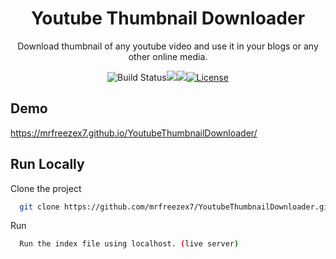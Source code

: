 
<h1 align="center">Youtube Thumbnail Downloader</h1>

<p align="center">Download thumbnail of any youtube video and use it in your blogs or any other online media.</p>

<div align="center">

![Build Status](http://img.shields.io/travis/badges/badgerbadgerbadger.svg?style=flat-square)![](https://img.shields.io/github/repo-size/mrfreezex7/YoutubeThumbnailDownloader)![](https://img.shields.io/github/last-commit/mrfreezex7/YoutubeThumbnailDownloader)[![License](http://img.shields.io/:license-mit-blue.svg?style=flat-square)](http://badges.mit-license.org)

</div>

## Demo

https://mrfreezex7.github.io/YoutubeThumbnailDownloader/


## Run Locally

Clone the project

```bash
  git clone https://github.com/mrfreezex7/YoutubeThumbnailDownloader.git
```

Run

```bash
  Run the index file using localhost. (live server)
```
